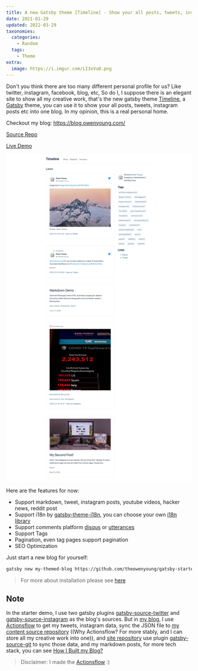 ```yaml
---
title: A new Gatsby theme [Timeline] - Show your all posts, tweets, instagram posts into one
date: 2021-01-29
updated: 2022-03-29
taxonomies:
  categories:
    - Random
  tags:
    - Theme
extra:
  image: https://i.imgur.com/LI3xVu0.png
---
```


Don't you think there are too many different personal profile for us? Like
twitter, instagram, facebook, blog, etc, So do I, I suppose there is an elegant
site to show all my creative work, that's the new gatsby theme
[Timeline](https://github.com/theowenyoung/gatsby-theme-timeline), a
[Gatsby](https://www.gatsbyjs.com/) theme, you can use it to show your all
posts, tweets, instagram posts etc into one blog. In my opinion, this is a real
personal home.

Checkout my blog: https://blog.owenyoung.com/

[Source Repo](https://github.com/theowenyoung/gatsby-theme-timeline)

[Live Demo](https://gatsby-theme-timeline.owenyoung.com/)

<!-- more -->

![Screen](./screenshot.png)

Here are the features for now:

- Support markdown, tweet, instagram posts, youtube videos, hacker news, reddit
  post
- Support i18n by
  [gatsby-theme-i18n](https://www.gatsbyjs.com/plugins/gatsby-theme-i18n/), you
  can choose your own
  [i18n library](https://github.com/gatsbyjs/themes/tree/master/packages)
- Support comments platform [disqus](https://disqus.com/) or
  [utterances](https://utteranc.es/)
- Support Tags
- Pagination, even tag pages support pagination
- SEO Optimization

Just start a new blog for yourself:

```bash
gatsby new my-themed-blog https://github.com/theowenyoung/gatsby-starter-timeline
```

> For more about installation please see
> [here](https://github.com/theowenyoung/gatsby-theme-timeline/tree/main/packages/gatsby-theme-timeline#installation)

## Note

In the starter demo, I use two gatsby plugins
[gatsby-source-twitter](https://github.com/G100g/gatsby-source-twitter) and
[gatsby-source-instagram](https://github.com/theowenyoung/gatsby-source-instagram)
as the blog's sources. But in [my blog](https://blog.owenyoung.com), I use
[Actionsflow](https://github.com/actionsflow/actionsflow) to get my tweets,
instagram data, sync the JSON file to
[my content source repository](https://github.com/theowenyoung/story) ((Why
Actionsflow? For more stably, and I can store all my creative work into one)),
and [site repository](https://github.com/theowenyoung/theowenyoung.github.io)
use plugin
[gatsby-source-git](https://github.com/theowenyoung/gatsby-source-git) to sync
those data, and my markdown posts, for more tech stack, you can see
[How I Built my Blog?](https://blog.owenyoung.com/en/posts/how-i-built-my-blog/)

> Disclaimer: I made the
> [Actionsflow](https://github.com/actionsflow/actionsflow) :)
